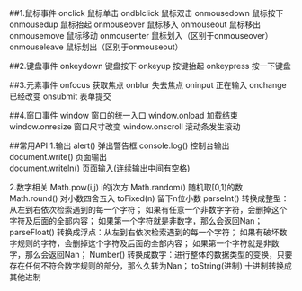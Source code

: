 ##1.鼠标事件
onclick         鼠标单击
ondblclick      鼠标双击
onmousedown     鼠标按下
onmousedup      鼠标抬起
onmouseover     鼠标移入
onmouseout      鼠标移出
onmousemove     鼠标移动
onmousenter     鼠标划入（区别于onmouseover）
onmouseleave    鼠标划出（区别于onmouseout）

##2.键盘事件
onkeydown       键盘按下
onkeyup         按键抬起
onkeypress      按一下键盘

##3.元素事件
onfocus         获取焦点
onblur          失去焦点
oninput         正在输入
onchange        已经改变
onsubmit        表单提交

##4.窗口事件
window          窗口的统一入口
window.onload   加载结束
window.onresize 窗口尺寸改变
window.onscroll 滚动条发生滚动

##常用API
1.输出
alert()                   弹出警告框
console.log()             控制台输出
document.write()          页面输出    
document.writeln()        页面输入(连续输出中间有空格)

2.数字相关
Math.pow(i,j)             i的j次方
Math.random()             随机取[0,1)的数
Math.round()              对小数四舍五入
toFixed(n)                留下n位小数
parseInt()                转换成整型：从左到右依次检索遇到的每一个字符；
                                     如果有任意一个非数字字符，会删掉这个字符及后面的全部内容；                                      如果第一个字符就是非数字，那么会返回Nan；
parseFloat()              转换成浮点：从左到右依次检索遇到的每一个字符；
                                     如果有破坏数字规则的字符，会删掉这个字符及后面的全部内容；
                                     如果第一个字符就是非数字，那么会返回Nan；
Number()                  转换成数字：进行整体的数据类型的变换，只要存在任何不符合数字规则的部分，那么久转为Nan；
toString(进制)            十进制转换成其他进制              





